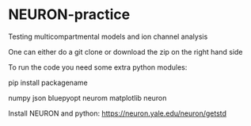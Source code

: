 # NEURON-practice
Testing multicompartmental models and ion channel analysis

One can either do a git clone or download the zip on the right hand side

To run the code you need some extra python modules:

pip install packagename

numpy
json
bluepyopt
neurom
matplotlib
neuron

Install NEURON and python: https://neuron.yale.edu/neuron/getstd




